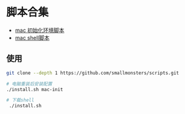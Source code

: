 # 脚本合集

- [mac 初始化环境脚本](https://github.com/smallmonsters/scripts/blob/master/mac_init/README.md)
- [mac shell脚本](https://github.com/smallmonsters/scripts/blob/master/shell/README.md)

## 使用

```bash
git clone --depth 1 https://github.com/smallmonsters/scripts.git

# 电脑重装后安装配置
./install.sh mac-init

# 下载shell
 ./install.sh  
```
